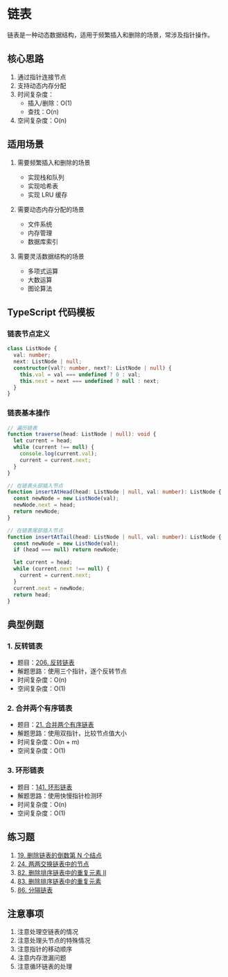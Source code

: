# 链表

链表是一种动态数据结构，适用于频繁插入和删除的场景，常涉及指针操作。

## 核心思路

1. 通过指针连接节点
2. 支持动态内存分配
3. 时间复杂度：
   - 插入/删除：O(1)
   - 查找：O(n)
4. 空间复杂度：O(n)

## 适用场景

1. 需要频繁插入和删除的场景

   - 实现栈和队列
   - 实现哈希表
   - 实现 LRU 缓存

2. 需要动态内存分配的场景

   - 文件系统
   - 内存管理
   - 数据库索引

3. 需要灵活数据结构的场景
   - 多项式运算
   - 大数运算
   - 图论算法

## TypeScript 代码模板

### 链表节点定义

```typescript
class ListNode {
  val: number;
  next: ListNode | null;
  constructor(val?: number, next?: ListNode | null) {
    this.val = val === undefined ? 0 : val;
    this.next = next === undefined ? null : next;
  }
}
```

### 链表基本操作

```typescript
// 遍历链表
function traverse(head: ListNode | null): void {
  let current = head;
  while (current !== null) {
    console.log(current.val);
    current = current.next;
  }
}

// 在链表头部插入节点
function insertAtHead(head: ListNode | null, val: number): ListNode {
  const newNode = new ListNode(val);
  newNode.next = head;
  return newNode;
}

// 在链表尾部插入节点
function insertAtTail(head: ListNode | null, val: number): ListNode {
  const newNode = new ListNode(val);
  if (head === null) return newNode;

  let current = head;
  while (current.next !== null) {
    current = current.next;
  }
  current.next = newNode;
  return head;
}
```

## 典型例题

### 1. 反转链表

- 题目：[206. 反转链表](https://leetcode.cn/problems/reverse-linked-list/)
- 解题思路：使用三个指针，逐个反转节点
- 时间复杂度：O(n)
- 空间复杂度：O(1)

### 2. 合并两个有序链表

- 题目：[21. 合并两个有序链表](https://leetcode.cn/problems/merge-two-sorted-lists/)
- 解题思路：使用双指针，比较节点值大小
- 时间复杂度：O(n + m)
- 空间复杂度：O(1)

### 3. 环形链表

- 题目：[141. 环形链表](https://leetcode.cn/problems/linked-list-cycle/)
- 解题思路：使用快慢指针检测环
- 时间复杂度：O(n)
- 空间复杂度：O(1)

## 练习题

1. [19. 删除链表的倒数第 N 个结点](https://leetcode.cn/problems/remove-nth-node-from-end-of-list/)
2. [24. 两两交换链表中的节点](https://leetcode.cn/problems/swap-nodes-in-pairs/)
3. [82. 删除排序链表中的重复元素 II](https://leetcode.cn/problems/remove-duplicates-from-sorted-list-ii/)
4. [83. 删除排序链表中的重复元素](https://leetcode.cn/problems/remove-duplicates-from-sorted-list/)
5. [86. 分隔链表](https://leetcode.cn/problems/partition-list/)

## 注意事项

1. 注意处理空链表的情况
2. 注意处理头节点的特殊情况
3. 注意指针的移动顺序
4. 注意内存泄漏问题
5. 注意循环链表的处理
